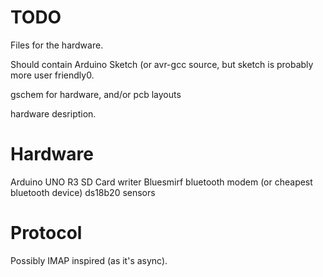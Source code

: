 TODO
====

Files for the hardware.

Should contain Arduino Sketch (or avr-gcc source,
but sketch is probably more user friendly0.

gschem for hardware, and/or pcb layouts

hardware desription.

Hardware
========

  Arduino UNO R3
  SD Card writer
  Bluesmirf bluetooth modem (or cheapest bluetooth device)
  ds18b20 sensors 

Protocol
========

Possibly IMAP inspired (as it's async).


